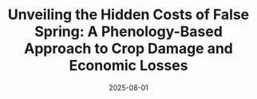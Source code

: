 ---
title: "Unveiling the Hidden Costs of False Spring: A Phenology-Based Approach to Crop Damage and Economic Losses"
collection: publications
category: in-prep        # <= use exactly 'in-prep'
permalink: /publication/2099-04-01-pre4-YJ
date: 2025-08-01
authors: "Jiang, Y., Zhang, Z., Corringham, T., He, C., and Burney, J."
excerpt: "In preparation."
---